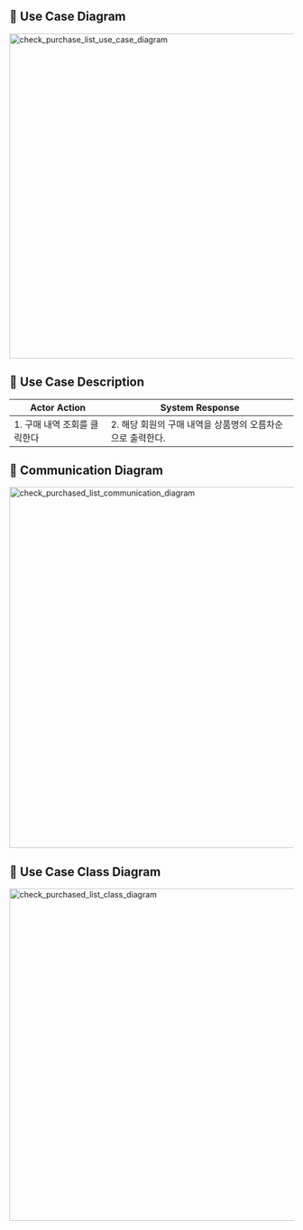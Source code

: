 ## 📌 Use Case Diagram

<img width="577" alt="check_purchase_list_use_case_diagram" src="">

## 📌 Use Case Description

| Actor Action                 | System Response                                            |
| ---------------------------- | ---------------------------------------------------------- |
| 1. 구매 내역 조회를 클릭한다 | 2. 해당 회원의 구매 내역을 상품명의 오름차순으로 출력한다. |

## 📌 Communication Diagram

<img width="641" alt="check_purchased_list_communication_diagram" src="">

## 📌 Use Case Class Diagram

<img width="590" alt="check_purchased_list_class_diagram" src="">
